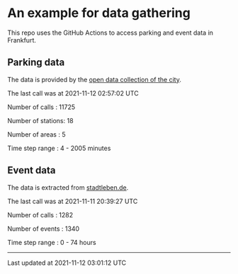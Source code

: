 # An example for data gathering

This repo uses the GitHub Actions to access parking and event data in Frankfurt.

## Parking data
The data is provided by the [open data collection of the city](https://www.offenedaten.frankfurt.de/).

The last call was at 2021-11-12 02:57:02 UTC

Number of calls   : 11725

Number of stations:    18

Number of areas   :     5

Time step range   :     4 -  2005 minutes


## Event data
The data is extracted from [stadtleben.de](https://stadtleben.de/frankfurt/).

The last call was at 2021-11-11 20:39:27 UTC

Number of calls   : 1282

Number of events  : 1340

Time step range   :    0 -   74 hours


----

Last updated at 2021-11-12 03:01:12 UTC
